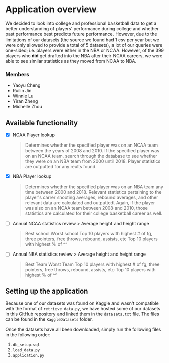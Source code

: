 # Application overview

We decided to look into college and professional basketball data to get a better understanding of players' performance during college and whether past performance best predicts future performance. However, due to the limitations of our datasets (the source we found had 1 csv per year but we were only allowed to provide a total of 5 datasets), a lot of our queries were one-sided; i.e. players were either in the NBA or NCAA. However, of the 399 players who **did** get drafted into the NBA after their NCAA careers, we were able to see similar statistics as they moved from NCAA to NBA.  

### Members
- Yaoyu Cheng
- Ruilin Jin
- Winnie Lu
- Yiran Zheng
- Michelle Zhou
 

## Available functionality
- [x] NCAA Player lookup
	> Determines whether the specified player was on an NCAA team between the years of 2008 and 2010.
	> If the specified player was on an NCAA team, search through the database to see whether they
	> were on an NBA team from 2000 until 2018. Player statistics are outputted for any reults found.
- [x] NBA Player lookup
    > Determines whether the specified player was on an NBA team any time between 2000 and 2018.
    > Relevant statistics pertaining to the player's carrer shooting averages, rebound averages,
    > and other relevant data are calculated and outputted. Again, if the player was also on an NCAA
    > team between 2008 and 2010, those statistics are calculated for their college basketball career
    > as well. 
- [ ] Annual NCAA statistics review
        > Average height and height range
	> Best school
	> Worst school
	> Top 10 players with highest # of fg, three pointers, free throws, rebound, assists, etc
	> Top 10 players with highest % of ^^

- [ ] Annual NBA statistics review
        > Average height and height range
	> Best Team
	> Worst Team
	> Top 10 players with highest # of fg, three pointers, free throws, rebound, assists, etc
	> Top 10 players with highest % of ^^


## Setting up the application

Because one of our datasets was found on Kaggle and wasn't compatible with the format of `retrieve_data.py`, we have hosted some of our datasets in this GitHub repository and linked them in the `datasets.txt` file. The files can be found in the `KaggleDatasets` folder.

Once the datasets have all been downloaded, simply run the following files in the following order:
1. `db_setup.sql`
2. `load_data.py`
3. `application.py`
